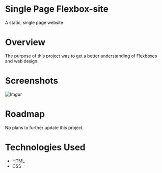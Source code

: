 # Single Page Flexbox-site
A static, single page website

# Overview
The purpose of this project was to get a better understanding of Flexboxes and web design. 

# Screenshots
![Imgur](https://i.imgur.com/AP8oYPG.png)

# Roadmap
No plans to further update this project.

# Technologies Used
* HTML
* CSS
